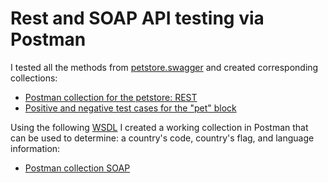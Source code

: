 # Rest and SOAP API testing via Postman
I tested all the methods from [petstore.swagger](https://petstore.swagger.io/) and created corresponding collections:
<ul>
<li> <a href="https://www.postman.com/orange-resonance-642752/workspace/team-workspace/collection/31409637-9f33fd37-df4c-44e4-8212-5a80d378a94a?action=share&creator=31409637&active-environment=31409637-594ad572-e6cc-4471-a148-c6d3fd8dc239">Postman collection for the petstore: REST</a> </li>
<li> <a href="https://docs.google.com/spreadsheets/d/1VdAQHS3d97hpS3vHHIBA2aJw_x9ccCqO/edit?usp=sharing&ouid=115802836196495842177&rtpof=true&sd=true">Positive and negative test cases for the "pet" block</a> </li>
</ul>

Using the following <a href="http://webservices.oorsprong.org/websamples.countryinfo/CountryInfoService.wso?WSDL">WSDL</a> I created a working collection in Postman that can be used to determine: a country's code, country's flag, and language information:
<ul>
<li> <a href="https://www.postman.com/orange-resonance-642752/workspace/team-workspace/collection/31409637-57540161-bef7-4491-9376-964cddd33380?action=share&creator=31409637&active-environment=31409637-594ad572-e6cc-4471-a148-c6d3fd8dc239">Postman collection SOAP</a> </li>
</ul>
